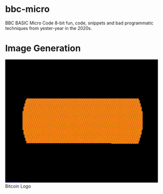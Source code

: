 # bbc-micro
BBC BASIC Micro Code
8-bit fun, code, snippets and bad programmatic techniques from yester-year in the 2020s. 

# Image Generation
![Bitcoin](bitcoin_example.gif?raw=true "Bitcoin")
Bitcoin Logo

